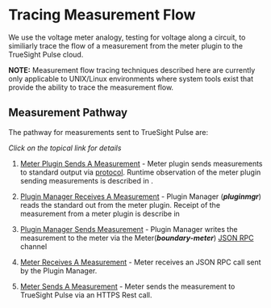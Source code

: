 Tracing Measurement Flow
========================

We use the voltage meter analogy, testing for voltage along a circuit, to similiarly trace the flow of a measurement from the meter plugin to the TrueSight Pulse cloud.

__NOTE:__ Measurement flow tracing techniques described here are currently only applicable to UNIX/Linux environments where system tools exist that provide the ability to trace the measurement flow.

## Measurement Pathway

The pathway for measurements sent to TrueSight Pulse are:

_Click on the topical link for details_

1. [Meter Plugin Sends A Measurement]() - Meter plugin sends measurements to standard output via [protocol](../reference/measurements.md). Runtime observation of the meter plugin sending measurements is described in []().

2. [Plugin Manager Receives A Measurement]() - Plugin Manager (___pluginmgr___) reads the standard out from the meter plugin. Receipt of the measurement from a meter plugin is describe in []()

3. [Plugin Manager Sends Measurement]() - Plugin Manager writes the measurement to the meter via the Meter(___boundary-meter___) [JSON RPC](https://en.wikipedia.org/wiki/JSON-RPC) channel

4. [Meter Receives A Measurement]() - Meter receives an JSON RPC call sent by the Plugin Manager.

5. [Meter Sends A Measurement]() - Meter sends the measurement to TrueSight Pulse via an HTTPS Rest call.



